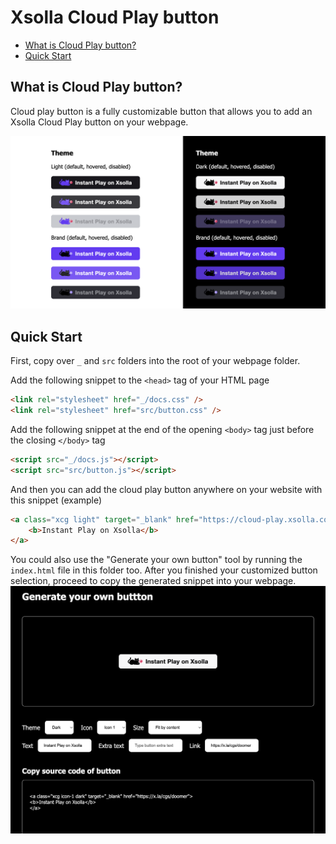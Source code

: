 # Xsolla Cloud Play button

- [What is Cloud Play button?](#what-is-pay-station-sdk)
- [Quick Start](#quick-start)

## What is Cloud Play button?
Cloud play button is a fully customizable button that allows you to add an Xsolla Cloud Play button on your webpage.

![Cloud play button screenshot](./screenshot-01.png 'Cloud play button')


## Quick Start
First, copy over ```_``` and ```src``` folders into the root of your webpage folder.

Add the following snippet to the ```<head>``` tag of your HTML page
```html
<link rel="stylesheet" href="_/docs.css" />
<link rel="stylesheet" href="src/button.css" />
```

Add the following snippet at the end of the opening ```<body>``` tag just before the closing ```</body>``` tag
```html
<script src="_/docs.js"></script>
<script src="src/button.js"></script>
```

And then you can add the cloud play button anywhere on your website with this snippet (example)
```html
<a class="xcg light" target="_blank" href="https://cloud-play.xsolla.com/cgs/doomer">
    <b>Instant Play on Xsolla</b>
</a>
```

You could also use the "Generate your own button" tool by running the ```index.html``` file in this folder too. After you finished your customized button selection, proceed to copy the generated snippet into your webpage.
![Generate your own button screenshot](./screenshot-02.png 'Generate your own button')

